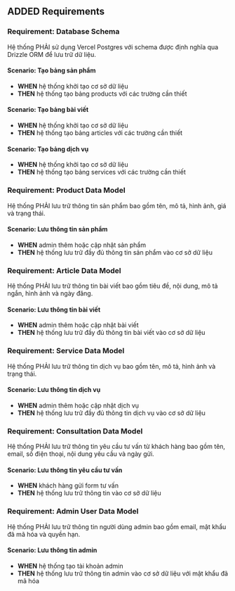 ## ADDED Requirements

### Requirement: Database Schema
Hệ thống PHẢI sử dụng Vercel Postgres với schema được định nghĩa qua Drizzle ORM để lưu trữ dữ liệu.

#### Scenario: Tạo bảng sản phẩm
- **WHEN** hệ thống khởi tạo cơ sở dữ liệu
- **THEN** hệ thống tạo bảng products với các trường cần thiết

#### Scenario: Tạo bảng bài viết
- **WHEN** hệ thống khởi tạo cơ sở dữ liệu
- **THEN** hệ thống tạo bảng articles với các trường cần thiết

#### Scenario: Tạo bảng dịch vụ
- **WHEN** hệ thống khởi tạo cơ sở dữ liệu
- **THEN** hệ thống tạo bảng services với các trường cần thiết

### Requirement: Product Data Model
Hệ thống PHẢI lưu trữ thông tin sản phẩm bao gồm tên, mô tả, hình ảnh, giá và trạng thái.

#### Scenario: Lưu thông tin sản phẩm
- **WHEN** admin thêm hoặc cập nhật sản phẩm
- **THEN** hệ thống lưu trữ đầy đủ thông tin sản phẩm vào cơ sở dữ liệu

### Requirement: Article Data Model
Hệ thống PHẢI lưu trữ thông tin bài viết bao gồm tiêu đề, nội dung, mô tả ngắn, hình ảnh và ngày đăng.

#### Scenario: Lưu thông tin bài viết
- **WHEN** admin thêm hoặc cập nhật bài viết
- **THEN** hệ thống lưu trữ đầy đủ thông tin bài viết vào cơ sở dữ liệu

### Requirement: Service Data Model
Hệ thống PHẢI lưu trữ thông tin dịch vụ bao gồm tên, mô tả, hình ảnh và trạng thái.

#### Scenario: Lưu thông tin dịch vụ
- **WHEN** admin thêm hoặc cập nhật dịch vụ
- **THEN** hệ thống lưu trữ đầy đủ thông tin dịch vụ vào cơ sở dữ liệu

### Requirement: Consultation Data Model
Hệ thống PHẢI lưu trữ thông tin yêu cầu tư vấn từ khách hàng bao gồm tên, email, số điện thoại, nội dung yêu cầu và ngày gửi.

#### Scenario: Lưu thông tin yêu cầu tư vấn
- **WHEN** khách hàng gửi form tư vấn
- **THEN** hệ thống lưu trữ thông tin vào cơ sở dữ liệu

### Requirement: Admin User Data Model
Hệ thống PHẢI lưu trữ thông tin người dùng admin bao gồm email, mật khẩu đã mã hóa và quyền hạn.

#### Scenario: Lưu thông tin admin
- **WHEN** hệ thống tạo tài khoản admin
- **THEN** hệ thống lưu trữ thông tin admin vào cơ sở dữ liệu với mật khẩu đã mã hóa